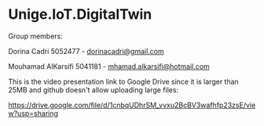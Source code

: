 # Unige.IoT.DigitalTwin

Group members:

Dorina Cadri 5052477 - dorinacadri@gmail.com

Mouhamad AlKarsifi 5041181 - mhamad.alkarsifi@hotmail.com


This is the video presentation link to Google Drive since it is larger than 25MB and github doesn't allow uploading large files:

https://drive.google.com/file/d/1cnbqUDhrSM_vvxu2BcBV3wafhfp23zsE/view?usp=sharing
